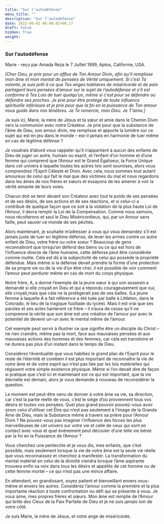 ```yaml
---
title: "Sur l’autodéfense"
menu_title: ""
description: "Sur l’autodéfense"
date: 2022-06-01 06:00:01+00:17
draft: False
hidden: True
weight:
---
```

### Sur l’autodéfense

Marie - reçu par Amada Reza le 7 Juillet 1999, Aptos, Californie, USA.

*[Cher Dieu, je prie pour un afflux de Ton Amour Divin, afin qu’il remplisse mon âme et mon mental de pensées de Vérité uniquement. Si c’est Ta volonté, je suis prêt à ce que Tes anges tutélaires de miséricorde et de paix partagent leurs pensées d’amour sur le sujet de l’autodéfense et s’il est conforme à Tes Lois de tuer quelqu’un, même si c’est pour se défendre ou défendre ses proches. Je prie pour être protégé de toute influence spirituelle inférieure et je prie pour que la foi en la puissance de Ton amour nous guide dans nos ténèbres. Je Te remercie, mon Dieu. Je T’aime.]*

Je suis ici, Marie, la mère de Jésus et ta sœur et amie dans le Chemin Divin vers la communion avec notre Créateur. Je prie pour que la substance de l’âme de Dieu, son amour divin, me remplisse et apporte la lumière sur ce sujet qui est en jeu dans le monde – est-il jamais en harmonie de tuer même en cas de légitime défense ?

Je voudrais d’abord vous rappeler qu’il n’appartient à aucun des enfants de Dieu de juger un autre, humain ou esprit, et l’enfant d’un homme et d’une femme qui comprend que l’Amour est le Grand Égaliseur, la Force Unique dans cet univers à laquelle toutes les autres lois sont soumises, alors vous comprendrez l’Esprit Céleste et Divin. Avec cela, nous sommes tout autant amoureux de celui qui fait le mal que des victimes du mal et nous regardons dans les âmes de nos frères et sœurs et essayons de les amener à voir la vérité aimante de leurs voies.

Chacun doit se tenir devant son Créateur avec tout le poids de ses pensées et de ses désirs, de ses actions et de ses réactions, et si celui-ci a contribué de quelque façon que ce soit à la violation de la plus haute Loi de l’Amour, il devra remplir la Loi de la Compensation. Comme nous semons, nous récolterons et seul le Dieu Miséricordieux, qui, par un Amour sans faille, peut sauver ce monde de ses péchés.

Alors maintenant, je souhaite m’adresser à vous qui vous demandez s’il est jamais juste de tuer en légitime défense, de lever les armes contre un autre enfant de Dieu, votre frère ou votre soeur ? Beaucoup de gens reconnaîtront que lorsqu’on défend des biens ou ce qui est hors de l’influence directe de l’âme humaine, cette défense peut être considérée comme inutile. Cela est dû à la subjectivité de celui qui possède la propriété défendue. Mais même si la défense devait prendre la forme d’une protection de sa propre vie ou de la vie d’un être cher, il est possible de voir comment l’amour peut perdurer même en cas de mort du corps physique.

Notre frère, A, a donné l’exemple de la jeune sœur à qui son assassin a demandé si elle croyait en Dieu et qui a répondu courageusement que oui, elle croyait,mais que cela ne la protégerait pas de ses balles. (La jeune femme à laquelle A a fait référence a été tuée par balle à Littleton, dans le Colorado, le lieu de la tragique fusillade du lycée). Mais il est vrai que ses paroles et ses actes hanteront ce frère – il n’aura de cesse qu’il ne comprenne la vérité que son âme est une création de l’amour pur avec le potentiel de devenir un-un avec le mental même de l’amour.

Cet exemple peut servir à illustrer ce que signifie être un disciple du Christ – ne rien craindre, même pas la mort, face aux mauvaises pensées et aux mauvaises actions des hommes et des femmes, car cela est transitoire et ne durera pas plus d’un instant dans le temps de Dieu.

Considérez l’éventualité que vous habitiez le grand plan de l’Esprit pour le reste de l’éternité et combien il est plus important de reconnaître la vie de votre âme et de votre esprit qui n’est pas liée par les lois matérielles qui régissent votre simple existence physique. Même si l’on devait dire de façon si pratique que c’est ici et maintenant est ce qui est important, que la vie éternelle est demain, alors je vous demande à nouveau de reconsidérer la question.

Le moment est peut-être venu de donner à votre âme sa vie, sa direction, car c’est la partie réelle de vous, c’est le siège d’où proviennent tous vos désirs et toutes vos pensées. Quel plus grand pouvoir pouvez-vous avoir sinon celui d’utiliser cet Être qui n’est pas seulement à l’image de la Grande Âme de Dieu, mais la Substance même à travers sa prière pour l’Amour Divin ? Ne pouvez-vous pas imaginer l’influence des forces les plus merveilleuses de cet univers sur votre vie et celle de ceux qui sont en contact avec vous et quel événement peut découler d’une telle vie bénie par la foi en la Puissance de l’Amour ?

Vous cherchez une pentecôte et je vous dis, mes enfants, que c’est possible, mais seulement lorsque la vie de votre âme est la seule vie réelle que vous reconnaissez et cherchez à manifester. La transformation du mental matériel en celui de la divinité viendra lorsque l’âme aspirante trouvera enfin sa voix dans tous les désirs et appétits de cet homme ou de cette femme mortel – ce qui n’est pas une mince affaire.

En attendant, en grandissant, soyez patient et bienveillant envers vous-même et envers les autres. Considérez l’amour comme la première et la plus importante réaction à toute confrontation ou défi qui se présente à vous. Je vous aime, mes propres frères et sœurs. Mon âme est remplie de l’Amour qui brille des Cieux de la Paix Parfaite de Dieu et je ne suis jamais loin de votre côté.

Je suis Marie, la mère de Jésus, et votre ange de miséricorde.